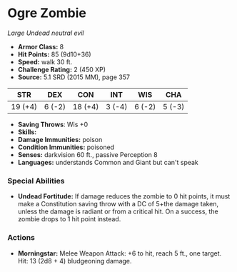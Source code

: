 # Ogre Zombie

*Large* *Undead* *neutral evil*

- **Armor Class:** 8
- **Hit Points:** 85 (9d10+36)
- **Speed:** walk 30 ft.
- **Challenge Rating:** 2 (450 XP)
- **Source:** 5.1 SRD (2015 MM), page 357

| STR | DEX | CON | INT | WIS | CHA |
| --- | --- | --- | --- | --- | --- |
| 19 (+4) | 6 (-2) | 18 (+4) | 3 (-4) | 6 (-2) | 5 (-3) |

- **Saving Throws**: Wis +0
- **Skills:** 
- **Damage Immunities:** poison
- **Condition Immunities:** poisoned
- **Senses:** darkvision 60 ft., passive Perception 8
- **Languages:** understands Common and Giant but can't speak

### Special Abilities

- **Undead Fortitude:** If damage reduces the zombie to 0 hit points, it must make a Constitution saving throw with a DC of 5+the damage taken, unless the damage is radiant or from a critical hit. On a success, the zombie drops to 1 hit point instead.

### Actions

- **Morningstar:** Melee Weapon Attack: +6 to hit, reach 5 ft., one target. Hit: 13 (2d8 + 4) bludgeoning damage.


